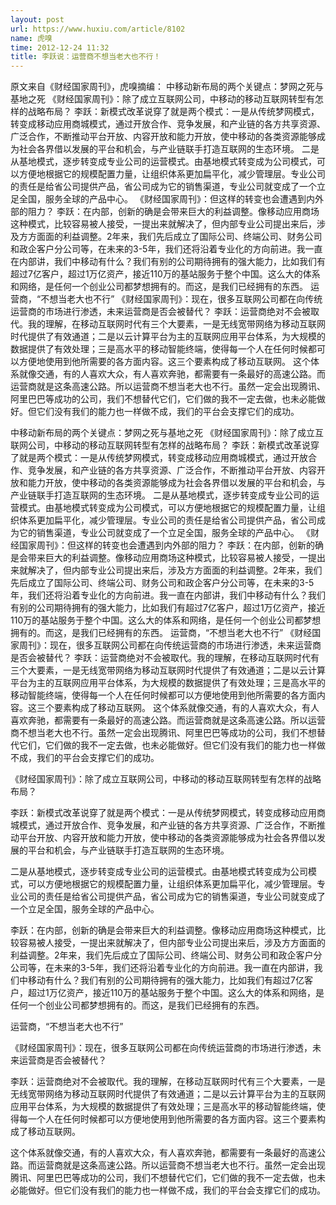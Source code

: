 ```yaml
---
layout: post
url: https://www.huxiu.com/article/8102
name: 虎嗅
time: 2012-12-24 11:32
title: 李跃说：运营商不想当老大也不行！
---
```

原文来自《财经国家周刊》，虎嗅摘编： 中移动新布局的两个关键点：梦网之死与基地之死 《财经国家周刊》：除了成立互联网公司，中移动的移动互联网转型有怎样的战略布局？ 李跃：新模式改革说穿了就是两个模式：一是从传统梦网模式，转变成移动应用商城模式，通过开放合作、竞争发展，和产业链的各方共享资源、广泛合作，不断推动平台开放、内容开放和能力开放，使中移动的各类资源能够成为社会各界借以发展的平台和机会，与产业链联手打造互联网的生态环境。 二是从基地模式，逐步转变成专业公司的运营模式。由基地模式转变成为公司模式，可以方便地根据它的规模配置力量，让组织体系更加扁平化，减少管理层。专业公司的责任是给省公司提供产品，省公司成为它的销售渠道，专业公司就变成了一个立足全国，服务全球的产品中心。 《财经国家周刊》：但这样的转变也会遭遇到内外部的阻力？ 李跃：在内部，创新的确是会带来巨大的利益调整。像移动应用商场这种模式，比较容易被人接受，一提出来就解决了，但内部专业公司提出来后，涉及方方面面的利益调整。2年来，我们先后成立了国际公司、终端公司、财务公司和政企客户分公司等，在未来的3-5年，我们还将沿着专业化的方向前进。我一直在内部讲，我们中移动有什么？我们有别的公司期待拥有的强大能力，比如我们有超过7亿客户，超过1万亿资产，接近110万的基站服务于整个中国。这么大的体系和网络，是任何一个创业公司都梦想拥有的。而这，是我们已经拥有的东西。 运营商，“不想当老大也不行” 《财经国家周刊》：现在，很多互联网公司都在向传统运营商的市场进行渗透，未来运营商是否会被替代？ 李跃：运营商绝对不会被取代。我的理解，在移动互联网时代有三个大要素，一是无线宽带网络为移动互联网时代提供了有效通道；二是以云计算平台为主的互联网应用平台体系，为大规模的数据提供了有效处理；三是高水平的移动智能终端，使得每一个人在任何时候都可以方便地使用到他所需要的各方面内容。这三个要素构成了移动互联网。 这个体系就像交通，有的人喜欢大众，有人喜欢奔驰，都需要有一条最好的高速公路。而运营商就是这条高速公路。所以运营商不想当老大也不行。虽然一定会出现腾讯、阿里巴巴等成功的公司，我们不想替代它们，它们做的我不一定去做，也未必能做好。但它们没有我们的能力也一样做不成，我们的平台会支撑它们的成功。

中移动新布局的两个关键点：梦网之死与基地之死 《财经国家周刊》：除了成立互联网公司，中移动的移动互联网转型有怎样的战略布局？ 李跃：新模式改革说穿了就是两个模式：一是从传统梦网模式，转变成移动应用商城模式，通过开放合作、竞争发展，和产业链的各方共享资源、广泛合作，不断推动平台开放、内容开放和能力开放，使中移动的各类资源能够成为社会各界借以发展的平台和机会，与产业链联手打造互联网的生态环境。 二是从基地模式，逐步转变成专业公司的运营模式。由基地模式转变成为公司模式，可以方便地根据它的规模配置力量，让组织体系更加扁平化，减少管理层。专业公司的责任是给省公司提供产品，省公司成为它的销售渠道，专业公司就变成了一个立足全国，服务全球的产品中心。 《财经国家周刊》：但这样的转变也会遭遇到内外部的阻力？ 李跃：在内部，创新的确是会带来巨大的利益调整。像移动应用商场这种模式，比较容易被人接受，一提出来就解决了，但内部专业公司提出来后，涉及方方面面的利益调整。2年来，我们先后成立了国际公司、终端公司、财务公司和政企客户分公司等，在未来的3-5年，我们还将沿着专业化的方向前进。我一直在内部讲，我们中移动有什么？我们有别的公司期待拥有的强大能力，比如我们有超过7亿客户，超过1万亿资产，接近110万的基站服务于整个中国。这么大的体系和网络，是任何一个创业公司都梦想拥有的。而这，是我们已经拥有的东西。 运营商，“不想当老大也不行” 《财经国家周刊》：现在，很多互联网公司都在向传统运营商的市场进行渗透，未来运营商是否会被替代？ 李跃：运营商绝对不会被取代。我的理解，在移动互联网时代有三个大要素，一是无线宽带网络为移动互联网时代提供了有效通道；二是以云计算平台为主的互联网应用平台体系，为大规模的数据提供了有效处理；三是高水平的移动智能终端，使得每一个人在任何时候都可以方便地使用到他所需要的各方面内容。这三个要素构成了移动互联网。 这个体系就像交通，有的人喜欢大众，有人喜欢奔驰，都需要有一条最好的高速公路。而运营商就是这条高速公路。所以运营商不想当老大也不行。虽然一定会出现腾讯、阿里巴巴等成功的公司，我们不想替代它们，它们做的我不一定去做，也未必能做好。但它们没有我们的能力也一样做不成，我们的平台会支撑它们的成功。

《财经国家周刊》：除了成立互联网公司，中移动的移动互联网转型有怎样的战略布局？

李跃：新模式改革说穿了就是两个模式：一是从传统梦网模式，转变成移动应用商城模式，通过开放合作、竞争发展，和产业链的各方共享资源、广泛合作，不断推动平台开放、内容开放和能力开放，使中移动的各类资源能够成为社会各界借以发展的平台和机会，与产业链联手打造互联网的生态环境。

二是从基地模式，逐步转变成专业公司的运营模式。由基地模式转变成为公司模式，可以方便地根据它的规模配置力量，让组织体系更加扁平化，减少管理层。专业公司的责任是给省公司提供产品，省公司成为它的销售渠道，专业公司就变成了一个立足全国，服务全球的产品中心。

李跃：在内部，创新的确是会带来巨大的利益调整。像移动应用商场这种模式，比较容易被人接受，一提出来就解决了，但内部专业公司提出来后，涉及方方面面的利益调整。2年来，我们先后成立了国际公司、终端公司、财务公司和政企客户分公司等，在未来的3-5年，我们还将沿着专业化的方向前进。我一直在内部讲，我们中移动有什么？我们有别的公司期待拥有的强大能力，比如我们有超过7亿客户，超过1万亿资产，接近110万的基站服务于整个中国。这么大的体系和网络，是任何一个创业公司都梦想拥有的。而这，是我们已经拥有的东西。

运营商，“不想当老大也不行”

《财经国家周刊》：现在，很多互联网公司都在向传统运营商的市场进行渗透，未来运营商是否会被替代？

李跃：运营商绝对不会被取代。我的理解，在移动互联网时代有三个大要素，一是无线宽带网络为移动互联网时代提供了有效通道；二是以云计算平台为主的互联网应用平台体系，为大规模的数据提供了有效处理；三是高水平的移动智能终端，使得每一个人在任何时候都可以方便地使用到他所需要的各方面内容。这三个要素构成了移动互联网。

这个体系就像交通，有的人喜欢大众，有人喜欢奔驰，都需要有一条最好的高速公路。而运营商就是这条高速公路。所以运营商不想当老大也不行。虽然一定会出现腾讯、阿里巴巴等成功的公司，我们不想替代它们，它们做的我不一定去做，也未必能做好。但它们没有我们的能力也一样做不成，我们的平台会支撑它们的成功。

